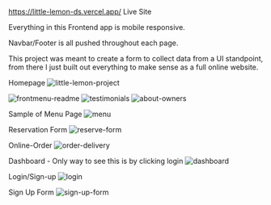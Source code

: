 https://little-lemon-ds.vercel.app/ Live Site

Everything in this Frontend app is mobile responsive.

Navbar/Footer is all pushed throughout each page.

This project was meant to create a form to collect data from a UI standpoint, from there I just built out everything to make sense as a full online website.

Homepage
![little-lemon-project](https://github.com/dustinsoos/little-lemon-react/assets/106705486/f8fcd6f4-3648-44dd-beeb-b16a8c1ad853)

![frontmenu-readme](https://github.com/dustinsoos/little-lemon-react/assets/106705486/5ade19c3-4351-4467-a102-b0d97074d184)
![testimonials](https://github.com/dustinsoos/little-lemon-react/assets/106705486/2b27e07d-d46a-4cc5-afbc-494f6b9647c9)
![about-owners](https://github.com/dustinsoos/little-lemon-react/assets/106705486/e5e92cb7-4d6d-4b31-ad66-4c74417cdc61)


Sample of Menu Page
![menu](https://github.com/dustinsoos/little-lemon-react/assets/106705486/df86ced0-633e-4b42-9425-7c043340ace6)

Reservation Form
![reserve-form](https://github.com/dustinsoos/little-lemon-react/assets/106705486/e91654bf-ea00-42ba-8691-8189da6e1e18)

Online-Order
![order-delivery](https://github.com/dustinsoos/little-lemon-react/assets/106705486/de558135-705b-4158-a64e-aaf97689128f)

Dashboard - Only way to see this is by clicking login
![dashboard](https://github.com/dustinsoos/little-lemon-react/assets/106705486/d874e1e5-fe37-4830-8335-d75708068f02)

Login/Sign-up
![login](https://github.com/dustinsoos/little-lemon-react/assets/106705486/b6264426-a9a5-4465-abf7-c099b3cad915)

Sign Up Form
![sign-up-form](https://github.com/dustinsoos/little-lemon-react/assets/106705486/a048982e-efc7-498c-b422-3ce26493c4fd)


